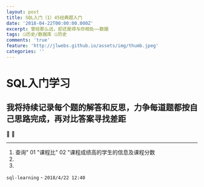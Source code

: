 ```yaml
---
layout: post
title: SQL入门（1）45经典题入门
date: '2018-04-22T00:00:00.000Z'
excerpt: 曾经那么远，却还是得与你相处——数据
tags: 🤐历史/数据库 🤐历史
comments: 'true'
feature: 'http://jlwebs.github.io/assets/img/thumb.jpeg'
categories: ''
---
```

# SQL入门学习

## 我将持续记录每个题的解答和反思，力争每道题都按自己思路完成，再对比答案寻找差距
:circus_tent: :circus_tent:

---------------------------------------------------------------------

1. 查询" 01 "课程比" 02 "课程成绩高的学生的信息及课程分数
2. 
3. 




`sql-learning` -  `2018/4/22 12:40 `